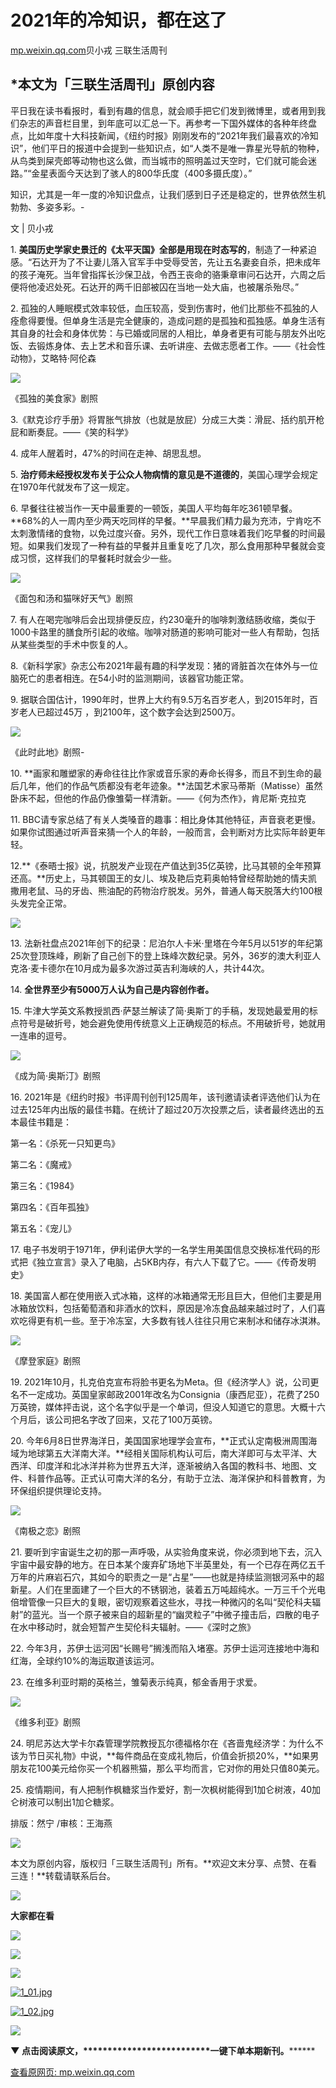 # 2021年的冷知识，都在这了

[mp.weixin.qq.com](http://mp.weixin.qq.com/s?__biz=MTc5MTU3NTYyMQ==&mid=2650977310&idx=1&sn=4dfbf97021104034c539eb690aa9eac6&chksm=5900a5346e772c22e7574a92babee1302160642117daa2c7cdfa34d2e2371d6ad752deeb02ca&mpshare=1&scene=1&srcid=01012SOeQWnduejIteKQlMgZ&sharer_sharetime=1641051006686&sharer_shareid=b7c991d3cd23094f535ad602a652c37b#rd)贝小戎 三联生活周刊

## **\*本文为「三联生活周刊」原创内容**

平日我在读书看报时，看到有趣的信息，就会顺手把它们发到微博里，或者用到我们杂志的声音栏目里，到年底可以汇总一下。再参考一下国外媒体的各种年终盘点，比如年度十大科技新闻，《纽约时报》刚刚发布的“2021年我们最喜欢的冷知识”，他们平日的报道中会提到一些知识点，如“人类不是唯一靠星光导航的物种，从鸟类到屎壳郎等动物也这么做，而当城市的照明盖过天空时，它们就可能会迷路。”“金星表面今天达到了骇人的800华氏度（400多摄氏度）。”

知识，尤其是一年一度的冷知识盘点，让我们感到日子还是稳定的，世界依然生机勃勃、多姿多彩。-

文 | 贝小戎

1\. **美国历史学家史景迁的《太平天国》全部是用现在时态写的**，制造了一种紧迫感。“石达开为了不让妻儿落入官军手中受辱受苦，先让五名妻妾自杀，把未成年的孩子淹死。当年曾指挥长沙保卫战，令西王丧命的骆秉章审问石达开，六周之后便将他凌迟处死。石达开的两千旧部被囚在当地一处大庙，也被屠杀殆尽。”

2\. 孤独的人睡眠模式效率较低，血压较高，受到伤害时，他们比那些不孤独的人痊愈得要慢。但单身生活是完全健康的，造成问题的是孤独和孤独感。单身生活有其自身的社会和身体优势：与已婚或同居的人相比，单身者更有可能与朋友外出吃饭、去锻炼身体、去上艺术和音乐课、去听讲座、去做志愿者工作。——《社会性动物》，艾略特·阿伦森

![](https://image.cubox.pro/article/2022010123143648094/63024.jpg)

《孤独的美食家》剧照

3.《默克诊疗手册》将胃胀气排放（也就是放屁）分成三大类：滑屁、括约肌开枪屁和断奏屁。——《笑的科学》

4\. 成年人醒着时，47%的时间在走神、胡思乱想。

5\. **治疗师未经授权发布关于公众人物病情的意见是不道德的**，美国心理学会规定在1970年代就发布了这一规定。

6\. 早餐往往被当作一天中最重要的一顿饭，美国人平均每年吃361顿早餐。**68%的人一周内至少两天吃同样的早餐。**早晨我们精力最为充沛，宁肯吃不太刺激情绪的食物，以免过度兴奋。另外，现代工作日意味着我们吃早餐的时间最短。如果我们发现了一种有益的早餐并且重复吃了几次，那么食用那种早餐就会变成习惯，这样我们的早餐耗时就会少一些。

![](https://image.cubox.pro/article/2022010123143645640/41687.jpg)

《面包和汤和猫咪好天气》剧照

7\. 有人在喝完咖啡后会出现排便反应，约230毫升的咖啡刺激结肠收缩，类似于1000卡路里的膳食所引起的收缩。咖啡对肠道的影响可能对一些人有帮助，包括从某些类型的手术中恢复的人。

8.《新科学家》杂志公布2021年最有趣的科学发现：猪的肾脏首次在体外与一位脑死亡的患者相连。在54小时的监测期间，该器官功能正常。

9\. 据联合国估计，1990年时，世界上大约有9.5万名百岁老人，到2015年时，百岁老人已超过45万 ，到2100年，这个数字会达到2500万。

![](https://image.cubox.pro/article/2022010123143636108/20529.jpg)

《此时此地》剧照-

10\. **画家和雕塑家的寿命往往比作家或音乐家的寿命长得多，而且不到生命的最后几年，他们的作品气质都没有老年迹象。**法国艺术家马蒂斯（Matisse）虽然卧床不起，但他的作品仍像雏菊一样清新。——《何为杰作》，肯尼斯·克拉克

11\. BBC请专家总结了有关人类嗓音的趣事：相比身体其他特征，声音衰老更慢。如果你试图通过听声音来猜一个人的年龄，一般而言，会判断对方比实际年龄更年轻。

12.**《泰晤士报》说，抗脱发产业现在产值达到35亿英镑，比马其顿的全年预算还高。**历史上，马其顿国王的女儿、埃及艳后克莉奥帕特曾经帮助她的情夫凯撒用老鼠、马的牙齿、熊油配的药物治疗脱发。另外，普通人每天脱落大约100根头发完全正常。

![](https://image.cubox.pro/article/2022010123143639216/23359.jpg)

13\. 法新社盘点2021年创下的纪录：尼泊尔人卡米·里塔在今年5月以51岁的年纪第25次登顶珠峰，刷新了自己创下的登上珠峰次数纪录。另外，36岁的澳大利亚人克洛·麦卡德尔在10月成为最多次游过英吉利海峡的人，共计44次。

14\. **全世界至少有5000万人认为自己是内容创作者。**

15\. 牛津大学英文系教授凯西·萨瑟兰解读了简·奥斯丁的手稿，发现她最爱用的标点符号是破折号，她会避免使用传统意义上正确规范的标点。不用破折号，她就用一连串的逗号。

![](https://image.cubox.pro/article/2022010123143714721/24842.jpg)

《成为简·奥斯汀》剧照

16\. 2021年是《纽约时报》书评周刊创刊125周年，该刊邀请读者评选他们认为在过去125年内出版的最佳书籍。在统计了超过20万次投票之后，读者最终选出的五本最佳书籍是：

第一名：《杀死一只知更鸟》

第二名：《魔戒》

第三名：《1984》

第四名：《百年孤独》

第五名：《宠儿》

17\. 电子书发明于1971年，伊利诺伊大学的一名学生用美国信息交换标准代码的形式把《独立宣言》录入了电脑，占5KB内存，有六人下载了它。——《传奇发明史》 

18\. 美国富人都在使用嵌入式冰箱，这样的冰箱通常无形且巨大，但他们主要是用冰箱放饮料，包括葡萄酒和非酒水的饮料，原因是冷冻食品越来越过时了，人们喜欢吃得更有机一些。至于冷冻室，大多数有钱人往往只用它来制冰和储存冰淇淋。

![](https://image.cubox.pro/article/2022010123143745951/64226.jpg)

《摩登家庭》剧照

19\. 2021年10月，扎克伯克宣布将脸书更名为Meta。但《经济学人》说，公司更名不一定成功。英国皇家邮政2001年改名为Consignia（康西尼亚），花费了250万英镑，媒体抨击说，这个名字似乎是一个单词，但没人知道它的意思。大概十六个月后，该公司把名字改了回来，又花了100万英镑。

20\. 今年6月8日世界海洋日，美国国家地理学会宣布，**正式认定南极洲周围海域为地球第五大洋南大洋。**经相关国际机构认可后，南大洋即可与太平洋、大西洋、印度洋和北冰洋并称为世界五大洋，逐渐被纳入各国的教科书、地图、文件、科普作品等。正式认可南大洋的名分，有助于立法、海洋保护和科普教育，为环保组织提供理论支持。

![](https://image.cubox.pro/article/2022010123143781335/66331.jpg)

《南极之恋》剧照

21\. 要听到宇宙诞生之初的那一声呼吸，从实验角度来说，你必须到地下去，沉入宇宙中最安静的地方。在日本某个废弃矿场地下半英里处，有一个已存在两亿五千万年的片麻岩石穴，其如今的职责之一是“占星”——也就是持续监测银河系中的超新星。人们在里面建了一个巨大的不锈钢池，装着五万吨超纯水。一万三千个光电倍增管像一只巨大的复眼，密切观察着这些水，寻找一种微闪的名叫“契伦科夫辐射”的蓝光。当一个原子被来自的超新星的“幽灵粒子”中微子撞击后，四散的电子在水中移动时，就会短暂产生契伦科夫辐射。——《深时之旅》

22\. 今年3月，苏伊士运河因“长赐号”搁浅而陷入堵塞。苏伊士运河连接地中海和红海，全球约10%的海运取道该运河。

23\. 在维多利亚时期的英格兰，雏菊表示纯真，郁金香用于求爱。

![](https://image.cubox.pro/article/2022010123143797945/45577.jpg)

《维多利亚》剧照

24\. 明尼苏达大学卡尔森管理学院教授瓦尔德福格尔在《吝啬鬼经济学：为什么不该为节日买礼物》中说，**每件商品在变成礼物后，价值会折损20%，**如果男朋友花100美元给你买一个机器熊猫，那么平均而言，它对你的用处只值80美元。

25\. 疫情期间，有人把制作枫糖浆当作爱好，割一次枫树能得到1加仑树液，40加仑树液可以制出1加仑糖浆。

排版：然宁 /审核：王海燕

![](https://image.cubox.pro/article/2021090208104574064/37064.jpg)

本文为原创内容，版权归「三联生活周刊」所有。**欢迎文末分享、点赞、在看三连！**转载请联系后台。

![](https://image.cubox.pro/article/2021071721275628658/98002.jpg)

**大家都在看**

[![](https://image.cubox.pro/article/2022010123143710296/29311.jpg)](http://mp.weixin.qq.com/s?__biz=MTc5MTU3NTYyMQ==&mid=2650976869&idx=1&sn=0b4de92be3f81f4c8ada4e8ab938c88c&chksm=5900a34f6e772a597996161e05636a09cb028667d8317190868bd9e633c8b9bb0dbf83ea6d3d&scene=21#wechat_redirect)

[![](https://image.cubox.pro/article/2021122721101654509/80579.jpg)](http://mp.weixin.qq.com/s?__biz=MTc5MTU3NTYyMQ==&mid=2650958661&idx=1&sn=fc300b6ceb533f5f5fd13c47e674f4ef&chksm=59007a6f6e77f3798087547342cfb83a7b58e7f2a86c698e54ce3f34f33e2b0b89294e68b03a&scene=21#wechat_redirect)

![](https://image.cubox.pro/article/2021071721275620097/26328.jpg)

[![](https://image.cubox.pro/article/2021123022161628819/67411.jpg "1_01.jpg")](https://shop1037027.m.youzan.com/wscgoods/detail/2fqankprmhke30c)

[![](https://image.cubox.pro/article/2021090322410251049/59778.jpg "1_02.jpg")](https://shop1037027.m.youzan.com/wscgoods/detail/2fqankprmhke30c)

[![](https://image.cubox.pro/article/2021091822343669331/34304.jpg)](https://j.youzan.com/h7RNyB)

******************▼ 点击阅读原文，**************************一键下单本期新****************刊。********

[查看原网页: mp.weixin.qq.com](http://mp.weixin.qq.com/s?__biz=MTc5MTU3NTYyMQ==&mid=2650977310&idx=1&sn=4dfbf97021104034c539eb690aa9eac6&chksm=5900a5346e772c22e7574a92babee1302160642117daa2c7cdfa34d2e2371d6ad752deeb02ca&mpshare=1&scene=1&srcid=01012SOeQWnduejIteKQlMgZ&sharer_sharetime=1641051006686&sharer_shareid=b7c991d3cd23094f535ad602a652c37b#rd)